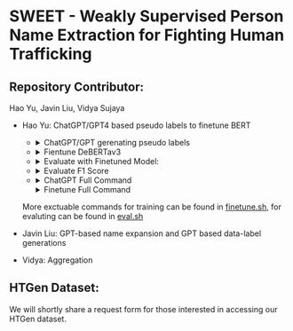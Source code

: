 # SWEET - Weakly Supervised Person Name Extraction for Fighting Human Trafficking

## Repository Contributor: 
Hao Yu, Javin Liu, Vidya Sujaya

- Hao Yu: ChatGPT/GPT4 based pseudo labels to finetune BERT
    - <details>
        <summary>ChatGPT/GPT gerenating pseudo labels</summary>
        
        PreCondition: ```export OPENAI_API_KEY='yourkey'```
        Usage: 
        ```
        openai_infer.py [-h] [--data DATA] [--save_path SAVE_PATH]
                      [--model {gpt4,gpt3.5,davinci,D,Curie,C,Babbage,B,Ada,A}] [--prompt PROMPT]
                      [--result_column RESULT_COLUMN] [--verbose]

        optional arguments:
            -h, --help            show this help message and exit
            --data DATA           dataset-name | csv_file[have 'text' coloum]
            --save_path SAVE_PATH
            --model {gpt4,gpt3.5,davinci,D,Curie,C,Babbage,B,Ada,A}
            --prompt PROMPT       default: see code
            --result_column_name RESULT_COLUMN_NAME
            --verbose
        ```
        </detail>

    - <details>
        <summary>Fientune DeBERTav3</summary>

        Usage:
        ```
        python3 src/finetune.py 
            --data dataset-name | csv_file[have 'text' coloum]
            --label_column gpt_name gpt_location gpt_social_media
            --save_dir ./models
        ```
        </detail>

    - <details>
        <summary>Evaluate with Finetuned Model:</summary>

        Usage:
        ```
        python3 src/inference.py 
            --data dataset-name | csv_file[have 'text' coloum]
            --label_column gpt_name gpt_location gpt_social_media
            --save_path ./prediction/HT1K_finetune.csv
        ```
        </detail>

    - <details>
        <summary>Evaluate F1 Score</summary>

        Usage:
        ```
        python3 neat_metrics.py [-h] [--ground_truth GROUND_TRUTH]
                        [--ground_truth_column GROUND_TRUTH_COLUMN [GROUND_TRUTH_COLUMN ...]]
                        [--pred PRED]
                        [--prediction_column PREDICTION_COLUMN [PREDICTION_COLUMN ...]]

        Evaluate F1 score for each column in entity and token
        levels.

        optional arguments:
        -h, --help            show this help message and exit
        --ground_truth GROUND_TRUTH
                                Name and location of ground truth
                                CSV file.
        --ground_truth_column GROUND_TRUTH_COLUMN [GROUND_TRUTH_COLUMN ...]
                                Names of columns in ground truth
                                CSV file that contain the
                                entities.
        --pred PRED           Location of prediction CSV file.
        --prediction_column PREDICTION_COLUMN [PREDICTION_COLUMN ...]
                                Names of columns in prediction CSV
                                file that contain the entities.
        ```
        </detail>

    - <details>
        <summary>ChatGPT Full Command</summary>

        ```bash
        # ChatGPT on HTUnsup

        python3 src/openai_infer.py \
            --data ./data/HTUnsup.csv \
            --save_path ./results/HTUnsup_chatgpt.csv \
            --result_column chatgpt_response \
            --model gpt3.5
        
        # ChatGPT on HTName

        python3 src/openai_infer.py \
            --data ./data/HTName.csv \
            --save_path ./data/HTName_chatgpt.csv \
            --result_column chatgpt_response \
            --model gpt3.5

        python3 src/metrics.py \
            --ground_truth ./results/HTName_chatgpt.csv  \
            --ground_truth_column label \
            --prediction ./results/HTName_chatgpt.csv \
            --prediction_column gpt_name

        ```
        </details>
        
        <details>
        <summary>Finetune Full Command</summary>
        
        Reference: https://github.com/huggingface/peft#token-classification
        
        ### BaseCommand
        ```bash
        # Finetune:
        CUDA_VISIBLE_DEVICES=0 python3 src/finetune.py --base-model [model_name] --datasets wnut2017
        CUDA_VISIBLE_DEVICES=0 python3 src/finetune.py --base-model [model_name] --datasets HTUnsup

        # Evaluation:
        python3 src/finetune_evaluation.py \
            --base-model ./saved_models/deberta-v3-base-wnut2017/checkpoint-170 \
            --dataset wnut2017
            
        python3 src/finetune_evaluation.py \
            --base-model ./saved_models/deberta-v3-base-HTUnsup/checkpoint-1540\
            --dataset HTUnsup
        ```

        ### BERT Series
        - DeBERTav3
            ```model_name = "microsoft/deberta-v3-base"```
        - RoBERTa
            ```model_name = "roberta-base"```
        - BERT
            ```model_name = "bert-base-uncased"```

        ### GPT Series
        - GPT2
            ```model_name = "gpt2"```
        - BLOOM-560M
            ```model_name = "bigscience/bloom-560m"```
        - OPT-350M
            ```model_name = "facebook/opt-350m"```

        </details>

    More exctuable commands for training can be found in [finetune.sh](./scripts/finetune.sh), for evaluting can be found in [eval.sh](./scripts/eval.sh)

- Javin Liu: GPT-based name expansion and GPT based data-label generations
- Vidya: Aggregation

## HTGen Dataset: 

We will shortly share a request form for those interested in accessing our HTGen dataset.

